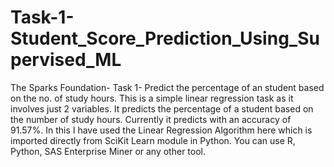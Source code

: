 # Task-1-Student_Score_Prediction_Using_Supervised_ML
The Sparks Foundation- Task 1- Predict the percentage of an student based on the no. of study hours.
This is a simple linear regression task as it involves just 2 variables. It predicts the percentage of a student based on the number of study hours. Currently it predicts with an accuracy of 91.57%. In this I have used the Linear Regression Algorithm here which is imported directly from SciKit Learn module in Python. You can use R, Python, SAS Enterprise Miner or any other tool.
